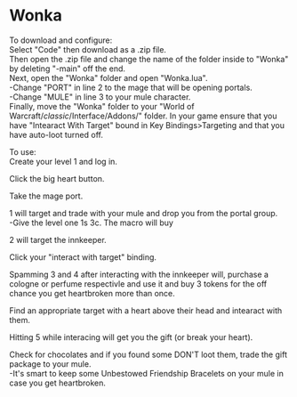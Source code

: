 # Wonka
To download and configure:  
Select "Code" then download as a .zip file.  
Then open the .zip file and change the name of the folder inside to "Wonka" by deleting "-main" off the end.  
Next, open the "Wonka" folder and open "Wonka.lua".  
    -Change "PORT" in line 2 to the mage that will be opening portals.  
    -Change "MULE" in line 3 to your mule character.  
Finally, move the "Wonka" folder to your "World of Warcraft/_classic_/Interface/Addons/" folder. 
In your game ensure that you have "Intearact With Target" bound in Key Bindings>Targeting and that you have auto-loot turned off.  
  
To use:  
Create your level 1 and log in.  
  
Click the big heart button.  
  
Take the mage port.  
  
1 will target and trade with your mule and drop you from the portal group.  
    -Give the level one 1s 3c.  The macro will buy   
  
2 will target the innkeeper.  
  
Click your "interact with target" binding.  
  
Spamming 3 and 4 after interacting with the innkeeper will, purchase a cologne or perfume respectivle and use it and buy 3 tokens for the off chance you get heartbroken more than once.  
  
Find an appropriate target with a heart above their head and intearact with them.  
  
Hitting 5 while interacing will get you the gift (or break your heart).  
  
Check for chocolates and if you found some DON'T loot them, trade the gift package to your mule.  
    -It's smart to keep some Unbestowed Friendship Bracelets on your mule in case you get heartbroken.  

